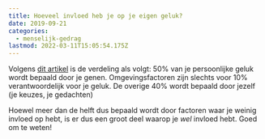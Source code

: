 ```yaml
---
title: Hoeveel invloed heb je op je eigen geluk?
date: 2019-09-21
categories:
  - menselijk-gedrag
lastmod: 2022-03-11T15:05:54.175Z
---
```


Volgens [dit artikel](http://nymag.com/scienceofus/2014/06/how-much-of-your-own-happiness-can-you-control.html) is de verdeling als volgt: 50% van je persoonlijke geluk wordt bepaald door je genen. Omgevingsfactoren zijn slechts voor 10% verantwoordelijk voor je geluk. De overige 40% wordt bepaald door jezelf (je keuzes, je gedachten)

Hoewel meer dan de helft dus bepaald wordt door factoren waar je weinig invloed op hebt, is er dus een groot deel waarop je _wel_ invloed hebt. Goed om te weten!
